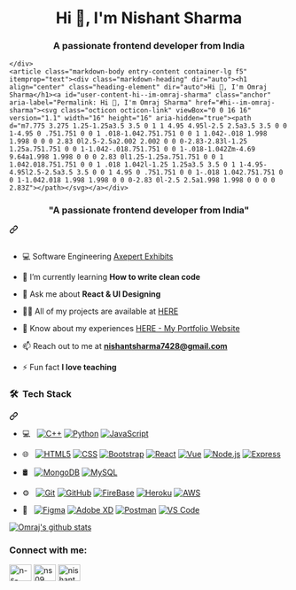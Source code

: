 
    




  <div class="Box mt-4 ">
  <div class="Box-body p-4">
    <div class="d-flex flex-justify-between">
      <h1 align="center">Hi 👋, I'm Nishant Sharma</h1>
<h3 align="center">A passionate frontend developer from India</h3>

    </div>
    <article class="markdown-body entry-content container-lg f5" itemprop="text"><div class="markdown-heading" dir="auto"><h1 align="center" class="heading-element" dir="auto">Hi 👋, I'm Omraj Sharma</h1><a id="user-content-hi--im-omraj-sharma" class="anchor" aria-label="Permalink: Hi 👋, I'm Omraj Sharma" href="#hi--im-omraj-sharma"><svg class="octicon octicon-link" viewBox="0 0 16 16" version="1.1" width="16" height="16" aria-hidden="true"><path d="m7.775 3.275 1.25-1.25a3.5 3.5 0 1 1 4.95 4.95l-2.5 2.5a3.5 3.5 0 0 1-4.95 0 .751.751 0 0 1 .018-1.042.751.751 0 0 1 1.042-.018 1.998 1.998 0 0 0 2.83 0l2.5-2.5a2.002 2.002 0 0 0-2.83-2.83l-1.25 1.25a.751.751 0 0 1-1.042-.018.751.751 0 0 1-.018-1.042Zm-4.69 9.64a1.998 1.998 0 0 0 2.83 0l1.25-1.25a.751.751 0 0 1 1.042.018.751.751 0 0 1 .018 1.042l-1.25 1.25a3.5 3.5 0 1 1-4.95-4.95l2.5-2.5a3.5 3.5 0 0 1 4.95 0 .751.751 0 0 1-.018 1.042.751.751 0 0 1-1.042.018 1.998 1.998 0 0 0-2.83 0l-2.5 2.5a1.998 1.998 0 0 0 0 2.83Z"></path></svg></a></div>
<div class="markdown-heading" dir="auto"><h3 align="center" class="heading-element" dir="auto">"A passionate frontend developer from India"</h3><a id="user-content-a-passionate-frontend-developer-from-india" class="anchor" aria-label="Permalink: &quot;A passionate frontend developer from India&quot;" href="#a-passionate-frontend-developer-from-india"><svg class="octicon octicon-link" viewBox="0 0 16 16" version="1.1" width="16" height="16" aria-hidden="true"><path d="m7.775 3.275 1.25-1.25a3.5 3.5 0 1 1 4.95 4.95l-2.5 2.5a3.5 3.5 0 0 1-4.95 0 .751.751 0 0 1 .018-1.042.751.751 0 0 1 1.042-.018 1.998 1.998 0 0 0 2.83 0l2.5-2.5a2.002 2.002 0 0 0-2.83-2.83l-1.25 1.25a.751.751 0 0 1-1.042-.018.751.751 0 0 1-.018-1.042Zm-4.69 9.64a1.998 1.998 0 0 0 2.83 0l1.25-1.25a.751.751 0 0 1 1.042.018.751.751 0 0 1 .018 1.042l-1.25 1.25a3.5 3.5 0 1 1-4.95-4.95l2.5-2.5a3.5 3.5 0 0 1 4.95 0 .751.751 0 0 1-.018 1.042.751.751 0 0 1-1.042.018 1.998 1.998 0 0 0-2.83 0l-2.5 2.5a1.998 1.998 0 0 0 0 2.83Z"></path></svg></a></div>
<br>


<ul dir="auto">
<li>
<p dir="auto">💻 Software Engineering <a href="#" rel="nofollow">Axepert Exhibits</a></p>
</li>
<li>
<p dir="auto">🌱 I’m currently learning <strong>How to write clean code</strong></p>
</li>
<li>
<p dir="auto">💬 Ask me about <strong>React &amp; UI Designing</strong></p>
</li>
<li>
<p dir="auto">👨‍💻 All of my projects are available at <a href="/omrajsharma/omrajsharma/blob/master/omrajsharma.github.io/projects">HERE</a></p>
</li>
<li>
<p dir="auto">📄 Know about my experiences <a href="https://nishant9091.github.io/MyPortfolio/" rel="nofollow">HERE - My Portfolio Website</a></p>
</li>
<li>
<p dir="auto">📫 Reach out to me at <strong><a href="mailto:nishantsharma7428@gmail.com">nishantsharma7428@gmail.com</a></strong></p>
</li>
<li>
<p dir="auto">⚡ Fun fact <strong>I love teaching</strong></p>
</li>
</ul>
<div class="markdown-heading" dir="auto"><h3 class="heading-element" dir="auto"> 🛠 &nbsp;Tech Stack</h3><a id="user-content---tech-stack" class="anchor" aria-label="Permalink:  🛠 &nbsp;Tech Stack" href="#--tech-stack"><svg class="octicon octicon-link" viewBox="0 0 16 16" version="1.1" width="16" height="16" aria-hidden="true"><path d="m7.775 3.275 1.25-1.25a3.5 3.5 0 1 1 4.95 4.95l-2.5 2.5a3.5 3.5 0 0 1-4.95 0 .751.751 0 0 1 .018-1.042.751.751 0 0 1 1.042-.018 1.998 1.998 0 0 0 2.83 0l2.5-2.5a2.002 2.002 0 0 0-2.83-2.83l-1.25 1.25a.751.751 0 0 1-1.042-.018.751.751 0 0 1-.018-1.042Zm-4.69 9.64a1.998 1.998 0 0 0 2.83 0l1.25-1.25a.751.751 0 0 1 1.042.018.751.751 0 0 1 .018 1.042l-1.25 1.25a3.5 3.5 0 1 1-4.95-4.95l2.5-2.5a3.5 3.5 0 0 1 4.95 0 .751.751 0 0 1-.018 1.042.751.751 0 0 1-1.042.018 1.998 1.998 0 0 0-2.83 0l-2.5 2.5a1.998 1.998 0 0 0 0 2.83Z"></path></svg></a></div>
<ul dir="auto">
<li>
<p dir="auto">💻 &nbsp;
<a target="_blank" rel="noopener noreferrer nofollow" href="https://camo.githubusercontent.com/385888ef5fbf45c95983de89fa50983f2e9baa67485ac790aad07177f319b514/68747470733a2f2f696d672e736869656c64732e696f2f62616467652f2d432b2b2d3333333333333f7374796c653d666c6174266c6f676f3d43253242253242"><img src="https://camo.githubusercontent.com/385888ef5fbf45c95983de89fa50983f2e9baa67485ac790aad07177f319b514/68747470733a2f2f696d672e736869656c64732e696f2f62616467652f2d432b2b2d3333333333333f7374796c653d666c6174266c6f676f3d43253242253242" alt="C++" data-canonical-src="https://img.shields.io/badge/-C++-333333?style=flat&amp;logo=C%2B%2B" style="max-width: 100%;"></a>
<a target="_blank" rel="noopener noreferrer nofollow" href="https://camo.githubusercontent.com/402f1fc7564acf3fb43671ead9f560d58e714bcc8a1bbcd0fda75f9b87f02097/68747470733a2f2f696d672e736869656c64732e696f2f62616467652f2d507974686f6e2d3333333333333f7374796c653d666c6174266c6f676f3d507974686f6e"><img src="https://camo.githubusercontent.com/402f1fc7564acf3fb43671ead9f560d58e714bcc8a1bbcd0fda75f9b87f02097/68747470733a2f2f696d672e736869656c64732e696f2f62616467652f2d507974686f6e2d3333333333333f7374796c653d666c6174266c6f676f3d507974686f6e" alt="Python" data-canonical-src="https://img.shields.io/badge/-Python-333333?style=flat&amp;logo=Python" style="max-width: 100%;"></a>
<a target="_blank" rel="noopener noreferrer nofollow" href="https://camo.githubusercontent.com/ec35f0699a6336af62ce6cb14652f97323dcd2ba8f43c77fa7906b435208b57f/68747470733a2f2f696d672e736869656c64732e696f2f62616467652f2d4a6176615363726970742d3333333333333f7374796c653d666c6174266c6f676f3d4a617661536372697074"><img src="https://camo.githubusercontent.com/ec35f0699a6336af62ce6cb14652f97323dcd2ba8f43c77fa7906b435208b57f/68747470733a2f2f696d672e736869656c64732e696f2f62616467652f2d4a6176615363726970742d3333333333333f7374796c653d666c6174266c6f676f3d4a617661536372697074" alt="JavaScript" data-canonical-src="https://img.shields.io/badge/-JavaScript-333333?style=flat&amp;logo=JavaScript" style="max-width: 100%;"></a></p>
</li>
<li>
<p dir="auto">🌐 &nbsp;
<a target="_blank" rel="noopener noreferrer nofollow" href="https://camo.githubusercontent.com/778fb99e61baf467bcc5d71d08c17e1d913ff659cf4cdaa8bf85ee9045950973/68747470733a2f2f696d672e736869656c64732e696f2f62616467652f2d48544d4c352d3333333333333f7374796c653d666c6174266c6f676f3d48544d4c35"><img src="https://camo.githubusercontent.com/778fb99e61baf467bcc5d71d08c17e1d913ff659cf4cdaa8bf85ee9045950973/68747470733a2f2f696d672e736869656c64732e696f2f62616467652f2d48544d4c352d3333333333333f7374796c653d666c6174266c6f676f3d48544d4c35" alt="HTML5" data-canonical-src="https://img.shields.io/badge/-HTML5-333333?style=flat&amp;logo=HTML5" style="max-width: 100%;"></a>
<a target="_blank" rel="noopener noreferrer nofollow" href="https://camo.githubusercontent.com/1ee3a2eb805895d501c6e4e294f539d91491b65e2dfaf8a240a87f501b0d88fa/68747470733a2f2f696d672e736869656c64732e696f2f62616467652f2d4353532d3333333333333f7374796c653d666c6174266c6f676f3d43535333266c6f676f436f6c6f723d313537324236"><img src="https://camo.githubusercontent.com/1ee3a2eb805895d501c6e4e294f539d91491b65e2dfaf8a240a87f501b0d88fa/68747470733a2f2f696d672e736869656c64732e696f2f62616467652f2d4353532d3333333333333f7374796c653d666c6174266c6f676f3d43535333266c6f676f436f6c6f723d313537324236" alt="CSS" data-canonical-src="https://img.shields.io/badge/-CSS-333333?style=flat&amp;logo=CSS3&amp;logoColor=1572B6" style="max-width: 100%;"></a>
<a target="_blank" rel="noopener noreferrer nofollow" href="https://camo.githubusercontent.com/f30429f7bf857f532c7d2a13c44483afa14968fe871b1b122798d2efc3d33205/68747470733a2f2f696d672e736869656c64732e696f2f62616467652f2d426f6f7473747261702d3333333333333f7374796c653d666c6174266c6f676f3d626f6f747374726170266c6f676f436f6c6f723d353633443743"><img src="https://camo.githubusercontent.com/f30429f7bf857f532c7d2a13c44483afa14968fe871b1b122798d2efc3d33205/68747470733a2f2f696d672e736869656c64732e696f2f62616467652f2d426f6f7473747261702d3333333333333f7374796c653d666c6174266c6f676f3d626f6f747374726170266c6f676f436f6c6f723d353633443743" alt="Bootstrap" data-canonical-src="https://img.shields.io/badge/-Bootstrap-333333?style=flat&amp;logo=bootstrap&amp;logoColor=563D7C" style="max-width: 100%;"></a>
<a target="_blank" rel="noopener noreferrer nofollow" href="https://camo.githubusercontent.com/81707dbead909c320038d42e95e311c89a68d19eac20451a265f5a11020c356f/68747470733a2f2f696d672e736869656c64732e696f2f62616467652f2d52656163742d3333333333333f7374796c653d666c6174266c6f676f3d5265616374266c6f676f436f6c6f723d356564336633"><img src="https://camo.githubusercontent.com/81707dbead909c320038d42e95e311c89a68d19eac20451a265f5a11020c356f/68747470733a2f2f696d672e736869656c64732e696f2f62616467652f2d52656163742d3333333333333f7374796c653d666c6174266c6f676f3d5265616374266c6f676f436f6c6f723d356564336633" alt="React" data-canonical-src="https://img.shields.io/badge/-React-333333?style=flat&amp;logo=React&amp;logoColor=5ed3f3" style="max-width: 100%;"></a>
<a target="_blank" rel="noopener noreferrer nofollow" href="https://camo.githubusercontent.com/339564ee3c9a6856feb3704eb3210980caf6c5aff6c974b5877b20e8d0a544b7/68747470733a2f2f696d672e736869656c64732e696f2f62616467652f2d5675652e6a732d3333333333333f7374796c653d666c6174266c6f676f3d7675652e6a73266c6f676f436f6c6f723d336662323766"><img src="https://camo.githubusercontent.com/339564ee3c9a6856feb3704eb3210980caf6c5aff6c974b5877b20e8d0a544b7/68747470733a2f2f696d672e736869656c64732e696f2f62616467652f2d5675652e6a732d3333333333333f7374796c653d666c6174266c6f676f3d7675652e6a73266c6f676f436f6c6f723d336662323766" alt="Vue" data-canonical-src="https://img.shields.io/badge/-Vue.js-333333?style=flat&amp;logo=vue.js&amp;logoColor=3fb27f" style="max-width: 100%;"></a>
<a target="_blank" rel="noopener noreferrer nofollow" href="https://camo.githubusercontent.com/2f848935b238d87961cc06f240f1b27b8f5da7960fd3074b81c54d117ca98dcf/68747470733a2f2f696d672e736869656c64732e696f2f62616467652f2d4e6f64652e6a732d3333333333333f7374796c653d666c6174266c6f676f3d6e6f64652e6a73"><img src="https://camo.githubusercontent.com/2f848935b238d87961cc06f240f1b27b8f5da7960fd3074b81c54d117ca98dcf/68747470733a2f2f696d672e736869656c64732e696f2f62616467652f2d4e6f64652e6a732d3333333333333f7374796c653d666c6174266c6f676f3d6e6f64652e6a73" alt="Node.js" data-canonical-src="https://img.shields.io/badge/-Node.js-333333?style=flat&amp;logo=node.js" style="max-width: 100%;"></a>
<a target="_blank" rel="noopener noreferrer nofollow" href="https://camo.githubusercontent.com/a61cc7d1a2fa834b694586f7572136b67676fd2d37006b3b6ff0c0efe5dec7bb/68747470733a2f2f696d672e736869656c64732e696f2f62616467652f2d457870726573732d3333333333333f7374796c653d666c6174266c6f676f3d45787072657373266c6f676f436f6c6f723d646464646464"><img src="https://camo.githubusercontent.com/a61cc7d1a2fa834b694586f7572136b67676fd2d37006b3b6ff0c0efe5dec7bb/68747470733a2f2f696d672e736869656c64732e696f2f62616467652f2d457870726573732d3333333333333f7374796c653d666c6174266c6f676f3d45787072657373266c6f676f436f6c6f723d646464646464" alt="Express" data-canonical-src="https://img.shields.io/badge/-Express-333333?style=flat&amp;logo=Express&amp;logoColor=dddddd" style="max-width: 100%;"></a></p>
</li>
<li>
<p dir="auto">🛢 &nbsp;
<a target="_blank" rel="noopener noreferrer nofollow" href="https://camo.githubusercontent.com/ea4eadb357c3a2c1c7f45fdf9e0160642188db4b08e874daa93aeda075f004d2/68747470733a2f2f696d672e736869656c64732e696f2f62616467652f2d4d6f6e676f44422d3333333333333f7374796c653d666c6174266c6f676f3d6d6f6e676f6462"><img src="https://camo.githubusercontent.com/ea4eadb357c3a2c1c7f45fdf9e0160642188db4b08e874daa93aeda075f004d2/68747470733a2f2f696d672e736869656c64732e696f2f62616467652f2d4d6f6e676f44422d3333333333333f7374796c653d666c6174266c6f676f3d6d6f6e676f6462" alt="MongoDB" data-canonical-src="https://img.shields.io/badge/-MongoDB-333333?style=flat&amp;logo=mongodb" style="max-width: 100%;"></a>
<a target="_blank" rel="noopener noreferrer nofollow" href="https://camo.githubusercontent.com/b214d6c730768e6146044a0926dfe561649b932d95e7bff02fe3d36062f8fe82/68747470733a2f2f696d672e736869656c64732e696f2f62616467652f2d4d7953514c2d3333333333333f7374796c653d666c6174266c6f676f3d6d7973716c"><img src="https://camo.githubusercontent.com/b214d6c730768e6146044a0926dfe561649b932d95e7bff02fe3d36062f8fe82/68747470733a2f2f696d672e736869656c64732e696f2f62616467652f2d4d7953514c2d3333333333333f7374796c653d666c6174266c6f676f3d6d7973716c" alt="MySQL" data-canonical-src="https://img.shields.io/badge/-MySQL-333333?style=flat&amp;logo=mysql" style="max-width: 100%;"></a></p>
</li>
<li>
<p dir="auto">⚙️ &nbsp;
<a target="_blank" rel="noopener noreferrer nofollow" href="https://camo.githubusercontent.com/8a7125489e1797dfccceebd9b4669a098d22394ed1cd441e14913cfda30513d9/68747470733a2f2f696d672e736869656c64732e696f2f62616467652f2d4769742d3333333333333f7374796c653d666c6174266c6f676f3d676974"><img src="https://camo.githubusercontent.com/8a7125489e1797dfccceebd9b4669a098d22394ed1cd441e14913cfda30513d9/68747470733a2f2f696d672e736869656c64732e696f2f62616467652f2d4769742d3333333333333f7374796c653d666c6174266c6f676f3d676974" alt="Git" data-canonical-src="https://img.shields.io/badge/-Git-333333?style=flat&amp;logo=git" style="max-width: 100%;"></a>
<a target="_blank" rel="noopener noreferrer nofollow" href="https://camo.githubusercontent.com/3bb5bcea14973fd4e53db973ea920d9ef9d09f18b8483ae82a2c580be369cdf8/68747470733a2f2f696d672e736869656c64732e696f2f62616467652f2d4769744875622d3333333333333f7374796c653d666c6174266c6f676f3d676974687562"><img src="https://camo.githubusercontent.com/3bb5bcea14973fd4e53db973ea920d9ef9d09f18b8483ae82a2c580be369cdf8/68747470733a2f2f696d672e736869656c64732e696f2f62616467652f2d4769744875622d3333333333333f7374796c653d666c6174266c6f676f3d676974687562" alt="GitHub" data-canonical-src="https://img.shields.io/badge/-GitHub-333333?style=flat&amp;logo=github" style="max-width: 100%;"></a>
<a target="_blank" rel="noopener noreferrer nofollow" href="https://camo.githubusercontent.com/7915018cd99adad6be6ba7364579decaefd7e75dd5ce9e8d5b6e7fe97969fbf6/68747470733a2f2f696d672e736869656c64732e696f2f62616467652f2d46697265426173652d3333333333333f7374796c653d666c6174266c6f676f3d6669726562617365"><img src="https://camo.githubusercontent.com/7915018cd99adad6be6ba7364579decaefd7e75dd5ce9e8d5b6e7fe97969fbf6/68747470733a2f2f696d672e736869656c64732e696f2f62616467652f2d46697265426173652d3333333333333f7374796c653d666c6174266c6f676f3d6669726562617365" alt="FireBase" data-canonical-src="https://img.shields.io/badge/-FireBase-333333?style=flat&amp;logo=firebase" style="max-width: 100%;"></a>
<a target="_blank" rel="noopener noreferrer nofollow" href="https://camo.githubusercontent.com/8836f1ca47e907fdb90049be649d75f7045a106f511e924998f6dc6e4c15aca0/68747470733a2f2f696d672e736869656c64732e696f2f62616467652f2d4865726f6b752d3333333333333f7374796c653d666c6174266c6f676f3d6865726f6b75"><img src="https://camo.githubusercontent.com/8836f1ca47e907fdb90049be649d75f7045a106f511e924998f6dc6e4c15aca0/68747470733a2f2f696d672e736869656c64732e696f2f62616467652f2d4865726f6b752d3333333333333f7374796c653d666c6174266c6f676f3d6865726f6b75" alt="Heroku" data-canonical-src="https://img.shields.io/badge/-Heroku-333333?style=flat&amp;logo=heroku" style="max-width: 100%;"></a>
<a target="_blank" rel="noopener noreferrer nofollow" href="https://camo.githubusercontent.com/b47dde35d6e14b7a76752b0f0cf175040e0c02ce6d1fc7540195980fcfe473e6/68747470733a2f2f696d672e736869656c64732e696f2f62616467652f2d4157532d3333333333333f7374796c653d666c6174266c6f676f3d617773"><img src="https://camo.githubusercontent.com/b47dde35d6e14b7a76752b0f0cf175040e0c02ce6d1fc7540195980fcfe473e6/68747470733a2f2f696d672e736869656c64732e696f2f62616467652f2d4157532d3333333333333f7374796c653d666c6174266c6f676f3d617773" alt="AWS" data-canonical-src="https://img.shields.io/badge/-AWS-333333?style=flat&amp;logo=aws" style="max-width: 100%;"></a></p>
</li>
<li>
<p dir="auto">🔧 &nbsp;
<a target="_blank" rel="noopener noreferrer nofollow" href="https://camo.githubusercontent.com/89a41c90f983c023a74eada5cfa5170cd6f5984372ae8ab9d32b27a28d27f59d/68747470733a2f2f696d672e736869656c64732e696f2f62616467652f2d4669676d612d3333333333333f7374796c653d666c6174266c6f676f3d6669676d61"><img src="https://camo.githubusercontent.com/89a41c90f983c023a74eada5cfa5170cd6f5984372ae8ab9d32b27a28d27f59d/68747470733a2f2f696d672e736869656c64732e696f2f62616467652f2d4669676d612d3333333333333f7374796c653d666c6174266c6f676f3d6669676d61" alt="Figma" data-canonical-src="https://img.shields.io/badge/-Figma-333333?style=flat&amp;logo=figma" style="max-width: 100%;"></a>
<a target="_blank" rel="noopener noreferrer nofollow" href="https://camo.githubusercontent.com/0e00b7e8702856fd217ee3b1b271b69e3b6c190249e3eeb0cc5efa940077f1c5/68747470733a2f2f696d672e736869656c64732e696f2f62616467652f2d41646f626558442d3333333333333f7374796c653d666c6174266c6f676f3d61646f62657864"><img src="https://camo.githubusercontent.com/0e00b7e8702856fd217ee3b1b271b69e3b6c190249e3eeb0cc5efa940077f1c5/68747470733a2f2f696d672e736869656c64732e696f2f62616467652f2d41646f626558442d3333333333333f7374796c653d666c6174266c6f676f3d61646f62657864" alt="Adobe XD" data-canonical-src="https://img.shields.io/badge/-AdobeXD-333333?style=flat&amp;logo=adobexd" style="max-width: 100%;"></a>
<a target="_blank" rel="noopener noreferrer nofollow" href="https://camo.githubusercontent.com/8e090b5f86251094b22721e7699b4952558c62f9f94dfe24632fee8da024aafa/68747470733a2f2f696d672e736869656c64732e696f2f62616467652f2d506f73746d616e2d3333333333333f7374796c653d666c6174266c6f676f3d706f73746d616e"><img src="https://camo.githubusercontent.com/8e090b5f86251094b22721e7699b4952558c62f9f94dfe24632fee8da024aafa/68747470733a2f2f696d672e736869656c64732e696f2f62616467652f2d506f73746d616e2d3333333333333f7374796c653d666c6174266c6f676f3d706f73746d616e" alt="Postman" data-canonical-src="https://img.shields.io/badge/-Postman-333333?style=flat&amp;logo=postman" style="max-width: 100%;"></a>
<a target="_blank" rel="noopener noreferrer nofollow" href="https://camo.githubusercontent.com/aa7220202a738197ec28a5f564fc28e031d8a6644310832987714888e4465cdf/68747470733a2f2f696d672e736869656c64732e696f2f62616467652f2d5653436f64652d3333333333333f7374796c653d666c6174266c6f676f3d7673636f6465"><img src="https://camo.githubusercontent.com/aa7220202a738197ec28a5f564fc28e031d8a6644310832987714888e4465cdf/68747470733a2f2f696d672e736869656c64732e696f2f62616467652f2d5653436f64652d3333333333333f7374796c653d666c6174266c6f676f3d7673636f6465" alt="VS Code" data-canonical-src="https://img.shields.io/badge/-VSCode-333333?style=flat&amp;logo=vscode" style="max-width: 100%;"></a></p>
</li>
</ul>

<p dir="auto"><a target="_blank" rel="noopener noreferrer nofollow" href="https://camo.githubusercontent.com/1d245d99baa1063c3e4e8d7fafca514a0e92fc48840cc5e392f3d746a6ee9d33/68747470733a2f2f6769746875622d726561646d652d73746174732e76657263656c2e6170702f6170693f757365726e616d653d6f6d72616a736861726d612662675f636f6c6f723d302c3345353135312c666663613864267469746c655f636f6c6f723d66666626746578745f636f6c6f723d666666"><img src="https://camo.githubusercontent.com/1d245d99baa1063c3e4e8d7fafca514a0e92fc48840cc5e392f3d746a6ee9d33/68747470733a2f2f6769746875622d726561646d652d73746174732e76657263656c2e6170702f6170693f757365726e616d653d6f6d72616a736861726d612662675f636f6c6f723d302c3345353135312c666663613864267469746c655f636f6c6f723d66666626746578745f636f6c6f723d666666" alt="Omraj's github stats" data-canonical-src="https://github-readme-stats.vercel.app/api?username=omrajsharma&amp;bg_color=0,3E5151,ffca8d&amp;title_color=fff&amp;text_color=fff" style="max-width: 100%;"></a></p>

<h3 align="left">Connect with me:</h3>
<p align="left">
<a href="https://dev.to/n-s-the-reactor" target="blank"><img align="center" src="https://raw.githubusercontent.com/rahuldkjain/github-profile-readme-generator/master/src/images/icons/Social/devto.svg" alt="n-s-the-reactor" height="30" width="40" /></a>
<a href="https://linkedin.com/in/ns09" target="blank"><img align="center" src="https://raw.githubusercontent.com/rahuldkjain/github-profile-readme-generator/master/src/images/icons/Social/linked-in-alt.svg" alt="ns09" height="30" width="40" /></a>
<a href="https://codesandbox.com/nishant9091" target="blank"><img align="center" src="https://raw.githubusercontent.com/rahuldkjain/github-profile-readme-generator/master/src/images/icons/Social/codesandbox.svg" alt="nishant9091" height="30" width="40" /></a>
</p>
</article>
  </div>
</div>


